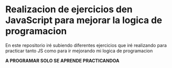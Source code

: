 <h1>Realizacion de ejercicios den JavaScript para mejorar la logica de programacion</h1>
<p>En este repositorio iré subiendo diferentes ejercicios que iré realizando para practicar tanto JS como para ir mejorando mi logica de programacion</p>
<p><strong>A PROGRAMAR SOLO SE APRENDE PRACTICANDOA</strong></p>

